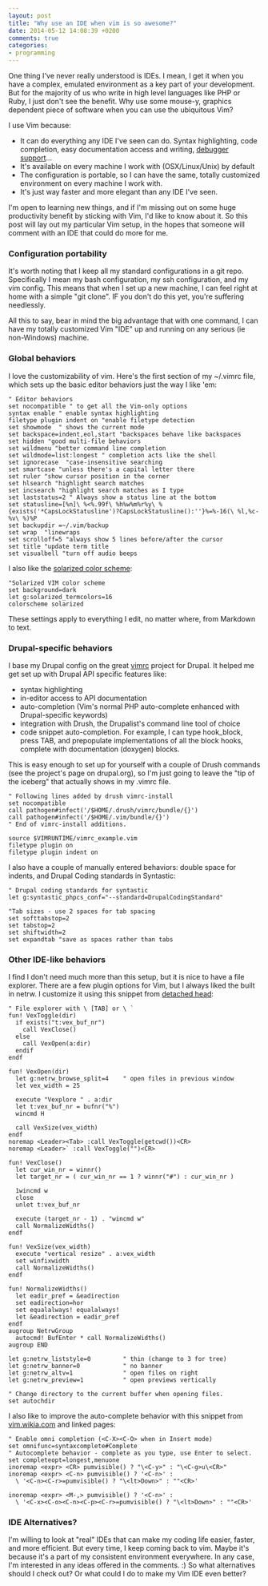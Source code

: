 ```yaml
---
layout: post
title: "Why use an IDE when vim is so awesome?"
date: 2014-05-12 14:08:39 +0200
comments: true
categories: 
- programming
---
```

One thing I've never really understood is IDEs. I mean, I get it when you have a complex, emulated environment as a key part of your development. But for the majority of us who write in high level languages like PHP or Ruby, I just don't see the benefit. Why use some mouse-y, graphics dependent piece of software when you can use the ubiquitous Vim?

I use Vim because:

* It can do everything any IDE I've seen can do. Syntax highlighting, code completion, easy documentation access and writing, [debugger support](http://www.vim.org/scripts/script.php?script_id=2508)...
* It's available on every machine I work with (OSX/Linux/Unix) by default
* The configuration is portable, so I can have the same, totally customized environment on every machine I work with.
* It's just way faster and more elegant than any IDE I've seen.

I'm open to learning new things, and if I'm missing out on some huge productivity benefit by sticking with Vim, I'd like to know about it. So this post will lay out my particular Vim setup, in the hopes that someone will comment with an IDE that could do more for me.

### Configuration portability

It's worth noting that I keep all my standard configurations in a git repo. Specifically I mean my bash configuration, my ssh configuration, and my vim config. This means that when I set up a new machine, I can feel right at home with a simple "git clone". IF you don't do this yet, you're suffering needlessly.

All this to say, bear in mind the big advantage that with one command, I can have my totally customized Vim "IDE" up and running on any serious (ie non-Windows) machine.

### Global behaviors

I love the customizability of vim. Here's the first section of my ~/.vimrc file, which sets up the basic editor behaviors just the way I like 'em:

``` vim ~/.vimrc
" Editor behaviors
set nocompatible " to get all the Vim-only options
syntax enable " enable syntax highlighting
filetype plugin indent on "enable filetype detection
set showmode  " shows the current mode
set backspace=indent,eol,start "backspaces behave like backspaces
set hidden "good multi-file behaviors
set wildmenu "better command line completion
set wildmode=list:longest " completion acts like the shell
set ignorecase  "case-insensitive searching
set smartcase "unless there's a capital letter there
set ruler "show cursor position in the corner
set hlsearch "highlight search matches
set incsearch "highlight search matches as I type
set laststatus=2 " Always show a status line at the bottom
set statusline=[%n]\ %<%.99f\ %h%w%m%r%y\ %{exists('*CapsLockStatusline')?CapsLockStatusline():''}%=%-16(\ %l,%c-%v\ %)%P
set backupdir =~/.vim/backup
set wrap  "linewraps
set scrolloff=5 "always show 5 lines before/after the cursor
set title "update term title
set visualbell "turn off audio beeps

```

I also like the [solarized color scheme](http://ethanschoonover.com/solarized):

``` vim ~/.vimrc
"Solarized VIM color scheme
set background=dark
let g:solarized_termcolors=16
colorscheme solarized
```

These settings apply to everything I edit, no matter where, from Markdown to text.

### Drupal-specific behaviors

I base my Drupal config on the great [vimrc](https://drupal.org/projects/vimrc) project for Drupal. It helped me get set up with Drupal API specific features like:

* syntax highlighting
* in-editor access to API documentation
* auto-completion (Vim's normal PHP auto-complete enhanced with Drupal-specific keywords)
* integration with Drush, the Drupalist's command line tool of choice
* code snippet auto-completion. For example, I can type hook_block, press TAB, and prepopulate implementations of all the block hooks, complete with documentation (doxygen) blocks.

This is easy enough to set up for yourself with a couple of Drush commands (see the project's page on drupal.org), so I'm just going to leave the "tip of the iceberg" that actually shows in my .vimrc file.

``` vim ~/.vimrc
" Following lines added by drush vimrc-install
set nocompatible
call pathogen#infect('/$HOME/.drush/vimrc/bundle/{}')
call pathogen#infect('/$HOME/.vim/bundle/{}')
" End of vimrc-install additions.

source $VIMRUNTIME/vimrc_example.vim
filetype plugin on
filetype plugin indent on
```

I also have a couple of manually entered behaviors: double space for indents, and Drupal Coding standards in Syntastic:

``` vim ~/.vimrc
" Drupal coding standards for syntastic
let g:syntastic_phpcs_conf="--standard=DrupalCodingStandard"

"Tab sizes - use 2 spaces for tab spacing
set softtabstop=2
set tabstop=2
set shiftwidth=2
set expandtab "save as spaces rather than tabs
```

### Other IDE-like behaviors

I find I don't need much more than this setup, but it is nice to have a file explorer. There are a few plugin options for Vim, but I always liked the built in netrw. I customize it using this snippet from [detached head](http://ivanbrennan.github.io/blog/2014/01/16/rigging-vims-netrw/):

``` vim ~/.vimrc
" File explorer with \ [TAB] or \ `
fun! VexToggle(dir)
  if exists("t:vex_buf_nr")
    call VexClose()
  else
    call VexOpen(a:dir)
  endif
endf

fun! VexOpen(dir)
  let g:netrw_browse_split=4    " open files in previous window
  let vex_width = 25

  execute "Vexplore " . a:dir
  let t:vex_buf_nr = bufnr("%")
  wincmd H

  call VexSize(vex_width)
endf
noremap <Leader><Tab> :call VexToggle(getcwd())<CR>
noremap <Leader>` :call VexToggle("")<CR>

fun! VexClose()
  let cur_win_nr = winnr()
  let target_nr = ( cur_win_nr == 1 ? winnr("#") : cur_win_nr )

  1wincmd w
  close
  unlet t:vex_buf_nr

  execute (target_nr - 1) . "wincmd w"
  call NormalizeWidths()
endf

fun! VexSize(vex_width)
  execute "vertical resize" . a:vex_width
  set winfixwidth
  call NormalizeWidths()
endf

fun! NormalizeWidths()
  let eadir_pref = &eadirection
  set eadirection=hor
  set equalalways! equalalways!
  let &eadirection = eadir_pref
endf
augroup NetrwGroup
  autocmd! BufEnter * call NormalizeWidths()
augroup END

let g:netrw_liststyle=0         " thin (change to 3 for tree)
let g:netrw_banner=0            " no banner
let g:netrw_altv=1              " open files on right
let g:netrw_preview=1           " open previews vertically

" Change directory to the current buffer when opening files.
set autochdir

```

I also like to improve the auto-complete behavior with this snippet from [vim.wikia.com](http://vim.wikia.com/wiki/Omni_completion) and linked pages:

``` vim ~/.vimrc
" Enable omni completion (<C-X><C-O> when in Insert mode)
set omnifunc=syntaxcomplete#Complete
" Autocomplete behavior - complete as you type, use Enter to select.
set completeopt=longest,menuone
inoremap <expr> <CR> pumvisible() ? "\<C-y>" : "\<C-g>u\<CR>"
inoremap <expr> <C-n> pumvisible() ? '<C-n>' :
  \ '<C-n><C-r>=pumvisible() ? "\<lt>Down>" : ""<CR>'

inoremap <expr> <M-,> pumvisible() ? '<C-n>' :
  \ '<C-x><C-o><C-n><C-p><C-r>=pumvisible() ? "\<lt>Down>" : ""<CR>'
```

### IDE Alternatives?

I'm willing to look at "real" IDEs that can make my coding life easier, faster, and more efficient. But every time, I keep coming back to vim. Maybe it's because it's a part of my consistent environment everywhere. In any case, I'm interested in any ideas offered in the comments. :) So what alternatives should I check out? Or what could I do to make my Vim IDE even better?
